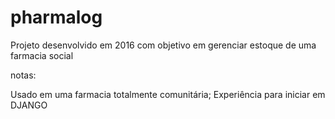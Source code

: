 # pharmalog
Projeto desenvolvido em 2016 com objetivo em gerenciar estoque de uma farmacia social

notas:

Usado em uma farmacia totalmente comunitária;
Experiência para iniciar em DJANGO 

